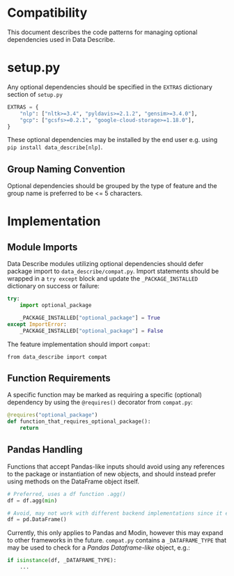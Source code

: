 Compatibility
=============

This document describes the code patterns for managing optional dependencies used in Data Describe.

# setup.py
Any optional dependencies should be specified in the `EXTRAS` dictionary section of `setup.py`

```python
EXTRAS = {
    "nlp": ["nltk>=3.4", "pyldavis>=2.1.2", "gensim>=3.4.0"],
    "gcp": ["gcsfs>=0.2.1", "google-cloud-storage>=1.18.0"],
}
```
These optional dependencies may be installed by the end user e.g. using `pip install data_describe[nlp]`.

## Group Naming Convention
Optional dependencies should be grouped by the type of feature and the group name is preferred to be <= 5 characters.

# Implementation
## Module Imports
Data Describe modules utilizing optional dependencies should defer package import to `data_describe/compat.py`. Import statements should be wrapped in a `try except` block and update the `_PACKAGE_INSTALLED` dictionary on success or failure:
```python
try:
    import optional_package

    _PACKAGE_INSTALLED["optional_package"] = True
except ImportError:
    _PACKAGE_INSTALLED["optional_package"] = False
```

The feature implementation should import `compat`:

`from data_describe import compat`

## Function Requirements
A specific function may be marked as requiring a specific (optional) dependency by using the `@requires()` decorator from `compat.py`:
```python
@requires("optional_package")
def function_that_requires_optional_package():
    return
```

## Pandas Handling
Functions that accept Pandas-like inputs should avoid using any references to the package or instantiation of new objects, and should instead prefer using methods on the DataFrame object itself.
```python
# Preferred, uses a df function .agg()
df = df.agg(min) 

# Avoid, may not work with different backend implementations since it explicitly calls the pandas (pd) module
df = pd.DataFrame()
```

Currently, this only applies to Pandas and Modin, however this may expand to other frameworks in the future. `compat.py` contains a `_DATAFRAME_TYPE` that may be used to check for a *Pandas Dataframe-like* object, e.g.:
```python
if isinstance(df, _DATAFRAME_TYPE):
    ...
```